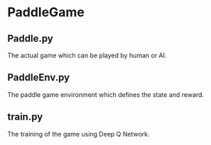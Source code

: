 # PaddleGame

## Paddle.py
The actual game which can be played by human or AI.

## PaddleEnv.py
The paddle game environment which defines the state and reward.

## train.py
The training of the game using Deep Q Network.
